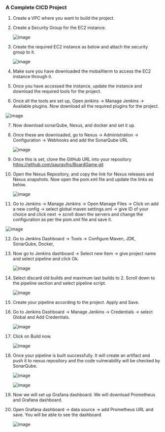 ### A Complete CICD Project

1. Create a VPC where you want to build the project.
2. Create a Security Group for the EC2 instance.

   ![image](https://github.com/sauravlhs/BoardGame/assets/67467237/ea55db13-b4a2-42f6-8e8b-48c36a5c1d73)
   
3. Create the required EC2 instance as below and attach the security group to it.
 
   ![image](https://github.com/sauravlhs/BoardGame/assets/67467237/08743e68-0bf6-43a7-9af0-d2ae9c523dcd)
   
4. Make sure you have downloaded the mobaXterm to access the EC2 instance through it.
5. Once you have accessed the instance, update the instance and download the required tools for the project.
6. Once all the tools are set up, Open jenkins -> Manage Jenkins -> Available plugins. Now download all the required plugins for the project.
   
![image](https://github.com/sauravlhs/BoardGame/assets/67467237/d5c63c2a-bc49-4504-89a7-5922398fab9e)

7. Now download sonarQube, Nexus, and docker and set it up.
8. Once these are downloaded, go to Nexus -> Administration -> Configuration -> Webhooks and add the SonarQube URL
   
   ![image](https://github.com/sauravlhs/BoardGame/assets/67467237/1e63ba8c-7fd5-402c-b0bf-2048306cecb8)

9. Once this is set, clone the GitHub URL into your repository https://github.com/sauravlhs/BoardGame.git
10. Open the Nexus Repository, and copy the link for Nexus releases and Nexus snapshots. Now open the pom.xml file and update the links as below.

    ![image](https://github.com/sauravlhs/BoardGame/assets/67467237/b74373c3-ebdb-4b90-a34d-0a388d312d95)

11. Go to Jenkins -> Manage Jenkins -> Open Manage Files -> Click on add a new config -> select global maven settings.xml -> give ID of your choice and click next -> scroll down the servers and change the configuration as per the pom.xml file and save it.

![image](https://github.com/sauravlhs/BoardGame/assets/67467237/e295911c-55f2-4961-8920-4e5dd6e27a21)

12. Go to Jenkins Dashboard -> Tools -> Configure Maven, JDK, SonarQube, Docker, 

13. Now go to Jenkins dashboard -> Select new Item -> give project name and select pipeline and click Ok.

    ![image](https://github.com/sauravlhs/BoardGame/assets/67467237/aba85d1b-3b94-4718-8246-0eb3f666c51c)


14. Select discard old builds and maximum last builds to 2. Scroll down to the pipeline section and select pipeline script. 

     ![image](https://github.com/sauravlhs/BoardGame/assets/67467237/06df155d-9bc0-4ce2-975d-5a67b96663b6)

15. Create your pipeline according to the project. Apply and Save.
16. Go to Jenkins Dashboard -> Manage Jenkins -> Credentials -> select Global and Add Credentials.

    ![image](https://github.com/sauravlhs/BoardGame/assets/67467237/ce56b258-9c4c-4cb3-bb4b-89294a0851e1)

17. Click on Build now.

    ![image](https://github.com/sauravlhs/BoardGame/assets/67467237/b754b802-0220-4136-b968-31860323db69)

18. Once your pipeline is built successfully. It will create an artifact and push it to nexus repository and the code vulnerability will be checked by SonarQube.

    ![image](https://github.com/sauravlhs/BoardGame/assets/67467237/73d44577-9c97-4c93-98a5-3950019e545d)

    ![image](https://github.com/sauravlhs/BoardGame/assets/67467237/5badc558-910c-456c-9bc5-03b93dad7b11)

19. Now we will set up Grafana dashboard. We will download Prometheus and Grafana dashboard.
20. Open Grafana dashboard -> data source -> add Prometheus URL and save. You will be able to see the dashboard

    ![image](https://github.com/sauravlhs/BoardGame/assets/67467237/141c3226-e95e-4fd1-9756-6ff674754731)






    








